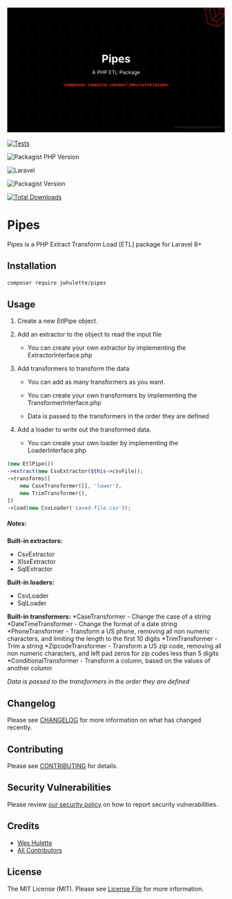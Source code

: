 ![Banner](.github/images/Pipes.png)

[![Tests](https://github.com/jwhulette/pipes/actions/workflows/tests.yml/badge.svg)](https://github.com/jwhulette/pipes/actions/workflows/tests.yml)

![Packagist PHP Version](https://img.shields.io/packagist/dependency-v/jwhulette/pipes/php)

![Laravel](https://img.shields.io/badge/Laravel-9%2B-blue)

![Packagist Version](https://img.shields.io/packagist/v/jwhulette/pipes)

[![Total Downloads](https://img.shields.io/packagist/dt/jwhulette/pipes.svg?style=flat-square)](https://packagist.org/packages/jwhulette/pipes)

# Pipes
Pipes is a PHP Extract Transform Load [ETL] package for Laravel 8+

## Installation
```bash
composer require jwhulette/pipes
```

## Usage

1. Create a new EtlPipe object.

1. Add an extractor to the object to read the input file
    - You can create your own extractor by implementing the ExtractorInterface.php

1. Add transformers to transform the data

    - You can add as many transformers as you want.

    - You can create your own transformers by implementing the TransformerInterface.php

    - Data is passed to the transformers in the order they are defined

1. Add a loader to write out the transformed data.

    - You can create your own loader by implementing the LoaderInterface.php

```php
(new EtlPipe())
->extract(new CsvExtractor($this->csvFile));
->transforms([
    new CaseTransformer([], 'lower'),
    new TrimTransformer(),
])
->load(new CsvLoader('saved-file.csv'));
```

##### Notes:
**Built-in extractors:**
* CsvExtractor
* XlsxExtractor
* SqlExtractor

**Built-in loaders:**
* CsvLoader
* SqlLoader

**Built-in transformers:**
*CaseTransformer - Change the case of a string
*DateTimeTransformer - Change the format of a date string
*PhoneTransformer - Transform a US phone, removing all non numeric characters, and limiting the length to the first 10 digits
*TrimTransformer - Trim a string
*ZipcodeTransformer - Transform a US zip code, removing all non numeric characters, and left pad zeros for zip codes less than 5 digits
*ConditionalTransformer - Transform a column, based on the values of another column

*Data is passed to the transformers in the order they are defined*
## Changelog

Please see [CHANGELOG](CHANGELOG.md) for more information on what has changed recently.

## Contributing

Please see [CONTRIBUTING](.github/CONTRIBUTING.md) for details.

## Security Vulnerabilities

Please review [our security policy](../../security/policy) on how to report security vulnerabilities.

## Credits

- [Wes Hulette](https://github.com/jwhulette)
- [All Contributors](../../contributors)

## License

The MIT License (MIT). Please see [License File](LICENSE.md) for more information.
